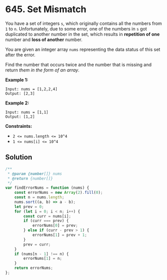 # 645. Set Mismatch

You have a set of integers `s`, which originally contains all the numbers from `1` to `n`. Unfortunately, due to some error, one of the numbers in `s` got duplicated to another number in the set, which results in **repetition of one** number and **loss of another** number.

You are given an integer array `nums` representing the data status of this set after the error.

Find the number that occurs twice and the number that is missing and return _them in the form of an array_.

**Example 1:**

```
Input: nums = [1,2,2,4]
Output: [2,3]
```

**Example 2:**

```
Input: nums = [1,1]
Output: [1,2]
```

**Constraints:**

-   `2 <= nums.length <= 10^4`
-   `1 <= nums[i] <= 10^4`

## Solution

```javascript
/**
 * @param {number[]} nums
 * @return {number[]}
 */
var findErrorNums = function (nums) {
    const errorNums = new Array(2).fill(0);
    const n = nums.length;
    nums.sort((a, b) => a - b);
    let prev = 0;
    for (let i = 0; i < n; i++) {
        const curr = nums[i];
        if (curr === prev) {
            errorNums[0] = prev;
        } else if (curr - prev > 1) {
            errorNums[1] = prev + 1;
        }
        prev = curr;
    }
    if (nums[n - 1] !== n) {
        errorNums[1] = n;
    }
    return errorNums;
};
```
